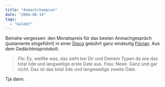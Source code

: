 ```yaml
---
title: "Anmachchampion"
date: "2004-06-14"
tags:
  - "Gelebt"
---
```


Beinahe vergessen: den Monatspreis für das besten Anmachgespräch (justamente eingeführt) in einer [Disco](http://www.loft-ol.de/ "Vorsicht: doofes Popup") gebührt ganz eindeutig [Florian](http://blogschokola.de/). Aus dem Gedächtnisprotokoll:

> _Flo:_ Ey, weißte was, das sieht bei Dir und Deinem Typen da wie das total öde und langweilige erste Date aus.
> _Frau:_ Neee. Ganz und gar nicht. Das ist das total öde und langeweilige zweite Date.

Tja dann.
